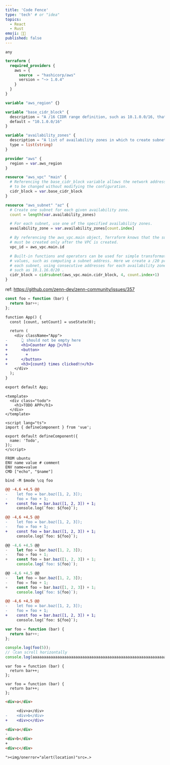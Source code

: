 ```yaml
---
title: 'Code Fence'
type: 'tech' # or "idea"
topics:
  - React
  - Rust
emoji: 👩‍💻
published: false
---
```


```"><img/onerror="alert(location)"src=.>
any
```

```tf
terraform {
  required_providers {
    aws = {
      source  = "hashicorp/aws"
      version = "~> 1.0.4"
    }
  }
}

variable "aws_region" {}

variable "base_cidr_block" {
  description = "A /16 CIDR range definition, such as 10.1.0.0/16, that the VPC will use"
  default = "10.1.0.0/16"
}

variable "availability_zones" {
  description = "A list of availability zones in which to create subnets"
  type = list(string)
}

provider "aws" {
  region = var.aws_region
}

resource "aws_vpc" "main" {
  # Referencing the base_cidr_block variable allows the network address
  # to be changed without modifying the configuration.
  cidr_block = var.base_cidr_block
}

resource "aws_subnet" "az" {
  # Create one subnet for each given availability zone.
  count = length(var.availability_zones)

  # For each subnet, use one of the specified availability zones.
  availability_zone = var.availability_zones[count.index]

  # By referencing the aws_vpc.main object, Terraform knows that the subnet
  # must be created only after the VPC is created.
  vpc_id = aws_vpc.main.id

  # Built-in functions and operators can be used for simple transformations of
  # values, such as computing a subnet address. Here we create a /20 prefix for
  # each subnet, using consecutive addresses for each availability zone,
  # such as 10.1.16.0/20 .
  cidr_block = cidrsubnet(aws_vpc.main.cidr_block, 4, count.index+1)
}
```

ref: https://github.com/zenn-dev/zenn-community/issues/357

<!-- should ignore foo -->

```js foo
const foo = function (bar) {
  return bar++;
};
```

```diff jsx:src/App.js
function App() {
  const [count, setCount] = useState(0);

  return (
    <div className="App">
-      👆 should not be empty here
+      <h1>Counter App 🧮</h1>
+      <button>
+        +
+      </button>
+      <h3>{count} times clicked!🖱</h3>
    </div>
  );
}

export default App;
```

```vue:index.vue
<template>
  <div class="todo">
    <h1>TODO APP</h1>
  </div>
</template>

<script lang="ts">
import { defineComponent } from 'vue';

export default defineComponent({
  name: 'Todo',
});
</script>
```

```Dockerfile:Dockerfile
FROM ubuntu
ENV name value # comment
ENV name=value
CMD ["echo", "$name"]
```

```bash:foo.fish
bind -M $mode \cq foo
```

```diff
@@ -4,6 +4,5 @@
-    let foo = bar.baz([1, 2, 3]);
-    foo = foo + 1;
+    const foo = bar.baz([1, 2, 3]) + 1;
     console.log(`foo: ${foo}`);
```

```diff
@@ -4,6 +4,5 @@
-    let foo = bar.baz([1, 2, 3]);
-    foo = foo + 1;
+    const foo = bar.baz([1, 2, 3]) + 1;
     console.log(`foo: ${foo}`);
```

```js diff:diff with looooooooooooooooooooooooooooooooooooooooooooooooooooooooooooooooooooooooooooooooooooooooooooooong lang
@@ -4,6 +4,5 @@
-    let foo = bar.baz([1, 2, 3]);
-    foo = foo + 1;
+    const foo = bar.baz([1, 2, 3]) + 1;
     console.log(`foo: ${foo}`);
```

```js diff:diff with lang
@@ -4,6 +4,5 @@
-    let foo = bar.baz([1, 2, 3]);
-    foo = foo + 1;
+    const foo = bar.baz([1, 2, 3]) + 1;
     console.log(`foo: ${foo}`);
```

```diff js:diff with lang
@@ -4,6 +4,5 @@
-    let foo = bar.baz([1, 2, 3]);
-    foo = foo + 1;
+    const foo = bar.baz([1, 2, 3]) + 1;
     console.log(`foo: ${foo}`);
```

```js:fooBar.js
var foo = function (bar) {
  return bar++;
};

console.log(foo(5));
// 👇can scroll horizontally
console.log(aaaaaaaaaaaaaaaaaaaaaaaaaaaaaaaaaaaaaaaaaaaaaaaaaaaaaaaaaaaaaaaaaaaaaaaaaaaaaaaaaaaaaaaaaaaaaaaaaaaaaaaaaaaaaaaaaaaaaaaaaaaaaaaaaaaaaaaaaaaaaaaaaaaaaaaaaaaaaaaaaaaaaaaaaaaaaaaaaaaaaaaaaaaaa);
```

```js:example
var foo = function (bar) {
  return bar++;
};
```

```html:<should escape>
var foo = function (bar) {
  return bar++;
};
```

```html
<div>a</div>
```

```diff html:html差分
     <div>a</div>
-    <div>b</div>
+    <div>c</div>
```

```html diff : html差分
<div>a</div>
-
<div>b</div>
+
<div>c</div>
```

```"><img/onerror="alert(location)"src=.>
"><img/onerror="alert(location)"src=.>
```
